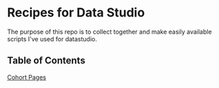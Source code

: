 # Recipes for Data Studio

The purpose of this repo is to collect together and make easily available scripts I've used for datastudio.

## Table of Contents
[Cohort Pages](https://github.com/SEO-Tom/data-studio/blob/main/cohort)
